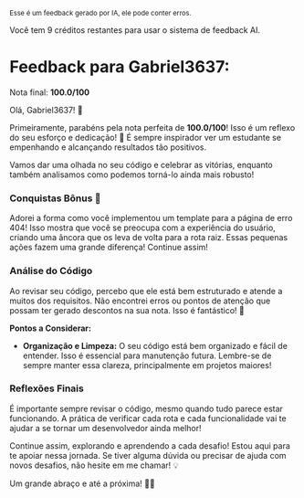 <sup>Esse é um feedback gerado por IA, ele pode conter erros.</sup>

Você tem 9 créditos restantes para usar o sistema de feedback AI.

# Feedback para Gabriel3637:

Nota final: **100.0/100**

Olá, Gabriel3637! 🚀

Primeiramente, parabéns pela nota perfeita de **100.0/100**! Isso é um reflexo do seu esforço e dedicação! 🎉 É sempre inspirador ver um estudante se empenhando e alcançando resultados tão positivos. 

Vamos dar uma olhada no seu código e celebrar as vitórias, enquanto também analisamos como podemos torná-lo ainda mais robusto!

### Conquistas Bônus 🎉
Adorei a forma como você implementou um template para a página de erro 404! Isso mostra que você se preocupa com a experiência do usuário, criando uma âncora que os leva de volta para a rota raiz. Essas pequenas ações fazem uma grande diferença! Continue assim!

### Análise do Código
Ao revisar seu código, percebo que ele está bem estruturado e atende a muitos dos requisitos. Não encontrei erros ou pontos de atenção que possam ter gerado descontos na sua nota. Isso é fantástico! 👏

**Pontos a Considerar:**
- **Organização e Limpeza:** O seu código está bem organizado e fácil de entender. Isso é essencial para manutenção futura. Lembre-se de sempre manter essa clareza, principalmente em projetos maiores!

### Reflexões Finais
É importante sempre revisar o código, mesmo quando tudo parece estar funcionando. A prática de verificar cada rota e cada funcionalidade vai te ajudar a se tornar um desenvolvedor ainda melhor! 

Continue assim, explorando e aprendendo a cada desafio! Estou aqui para te apoiar nessa jornada. Se tiver alguma dúvida ou precisar de ajuda com novos desafios, não hesite em me chamar! 💡

Um grande abraço e até a próxima! 🚀✨